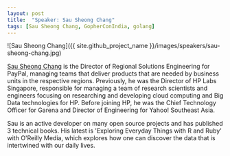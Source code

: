 ```yaml
---
layout: post
title:  "Speaker: Sau Sheong Chang"
tags: [Sau Sheong Chang, GopherConIndia, golang]
---
```


![Sau Sheong Chang]({{ site.github_project_name }}/images/speakers/sau-sheong-chang.jpg)

[Sau Sheong Chang](https://twitter.com/sausheong) is the Director of Regional Solutions Engineering for PayPal, managing teams that deliver products that are needed by business units in the respective regions. Previously, he was the Director of HP Labs Singapore, responsible for managing a team of research scientists and engineers focusing on researching and developing cloud computing and Big Data technologies for HP. Before joining HP, he was the Chief Technology Officer for Garena and Director of Engineering for Yahoo! Southeast Asia. 

Sau is an active developer on many open source projects and has published 3 technical books. His latest is 'Exploring Everyday Things with R and Ruby' with O'Reilly Media, which explores how one can discover the data that is intertwined with our daily lives.
